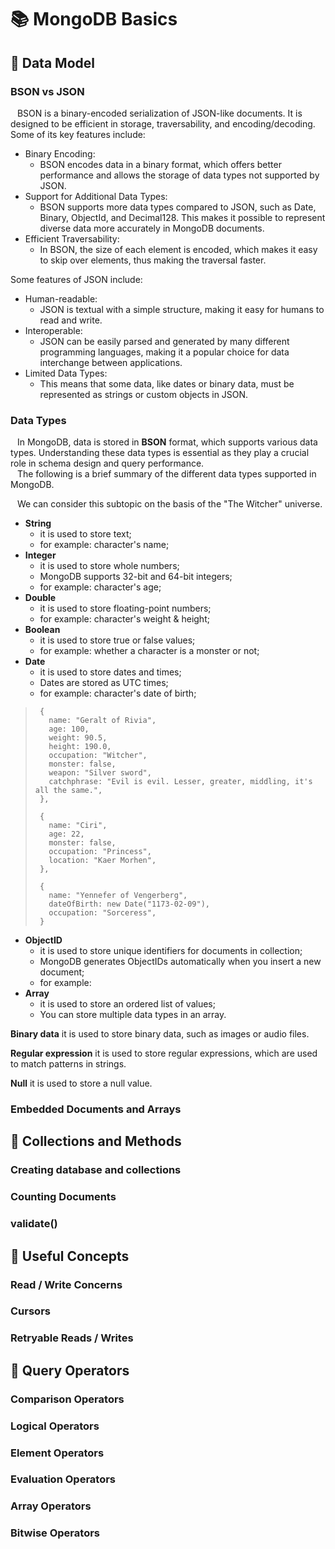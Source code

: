 # 📚 MongoDB Basics

## <a name="basics"></a>📖 Data Model 

### BSON vs JSON

&ensp; BSON is a binary-encoded serialization of JSON-like documents. It is designed to be efficient in storage, traversability, and encoding/decoding. 
Some of its key features include:
+ Binary Encoding: 
  * BSON encodes data in a binary format, which offers better performance and allows the storage of data types not supported by JSON.
+ Support for Additional Data Types: 
  * BSON supports more data types compared to JSON, such as Date, Binary, ObjectId, and Decimal128. This makes it possible to represent diverse data more accurately in MongoDB documents.
+ Efficient Traversability: 
  * In BSON, the size of each element is encoded, which makes it easy to skip over elements, thus making the traversal faster.

Some features of JSON include:
+ Human-readable: 
  * JSON is textual with a simple structure, making it easy for humans to read and write.
+ Interoperable: 
  * JSON can be easily parsed and generated by many different programming languages, making it a popular choice for data interchange between applications.
+ Limited Data Types: 
  * This means that some data, like dates or binary data, must be represented as strings or custom objects in JSON.

### Data Types
&ensp; In MongoDB, data is stored in **BSON** format, which supports various data types. 
Understanding these data types is essential as they play a crucial role in schema design and query performance.\
&ensp; The following is a brief summary of the different data types supported in MongoDB.

&ensp; We can consider this subtopic on the basis of the "The Witcher" universe.
+ **String**
  * it is used to store text; 
  * for example: character's name;
+ **Integer**
  * it is used to store whole numbers;
  * MongoDB supports 32-bit and 64-bit integers;
  * for example: character's age;
+ **Double**
  * it is used to store floating-point numbers;
  * for example: character's weight & height;
+ **Boolean**
  * it is used to store true or false values;
  * for example: whether a character is a monster or not;
+ **Date**
  * it is used to store dates and times;
  * Dates are stored as UTC times;
  * for example: character's date of birth;

> ```MongoDB
>  {
>    name: "Geralt of Rivia",
>    age: 100,
>    weight: 90.5,
>    height: 190.0,
>    occupation: "Witcher",
>    monster: false,
>    weapon: "Silver sword",
>    catchphrase: "Evil is evil. Lesser, greater, middling, it's all the same.",
>  },
>  
>  {
>    name: "Ciri",
>    age: 22,
>    monster: false,
>    occupation: "Princess",
>    location: "Kaer Morhen",
>  },
>  
>  {
>    name: "Yennefer of Vengerberg",
>    dateOfBirth: new Date("1173-02-09"),
>    occupation: "Sorceress",
>  }
> ```



+ **ObjectID**
  * it is used to store unique identifiers for documents in collection;
  * MongoDB generates ObjectIDs automatically when you insert a new document;
  * for example: 
+ **Array**
  * it is used to store an ordered list of values;
  * You can store multiple data types in an array.

**Binary data**
it is used to store binary data, such as images or audio files.

**Regular expression**
it is used to store regular expressions, which are used to match patterns in strings.

**Null**
it is used to store a null value.




### Embedded Documents and Arrays






## <a name="colometh"></a>📖 Collections and Methods



### Creating database and collections


### Counting Documents



### validate()



## <a name="concepts"></a>📖 Useful Concepts

### Read / Write Concerns


### Cursors


### Retryable Reads / Writes



## <a name="operators"></a>📖 Query Operators

### Comparison Operators


### Logical Operators


### Element Operators


### Evaluation Operators


### Array Operators


### Bitwise Operators







